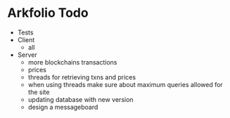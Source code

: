 Arkfolio Todo
=============

- Tests
- Client
  - all
- Server
  - more blockchains transactions
  - prices
  - threads for retrieving txns and prices
  - when using threads make sure about maximum queries allowed for the site
  - updating database with new version
  - design a messageboard